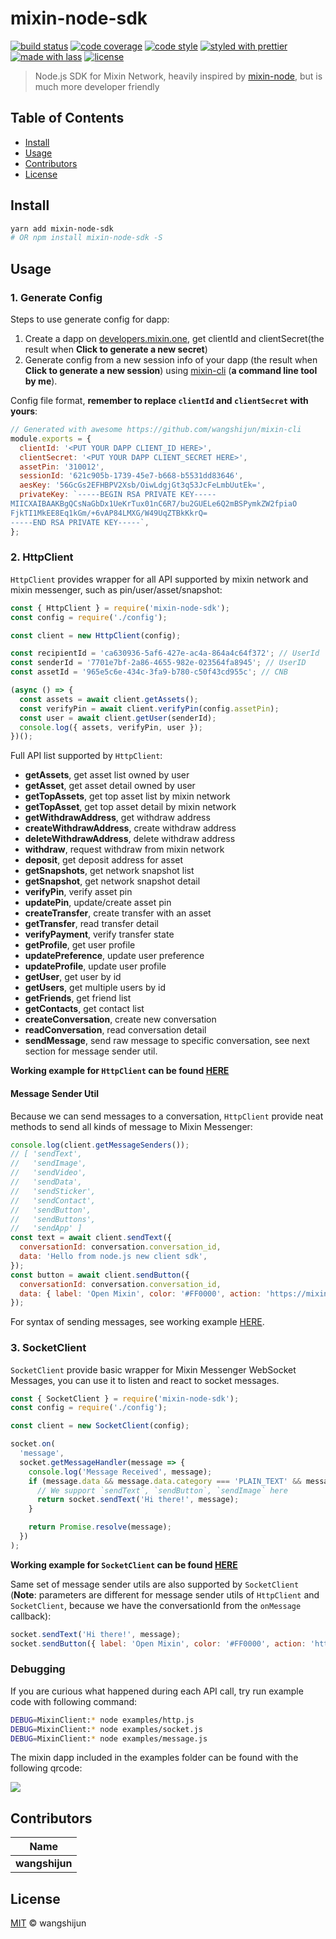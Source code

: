 # mixin-node-sdk

[![build status](https://img.shields.io/travis/wangshijun/mixin-node-sdk.svg)](https://travis-ci.org/wangshijun/mixin-node-sdk)
[![code coverage](https://img.shields.io/codecov/c/github/wangshijun/mixin-node-sdk.svg)](https://codecov.io/gh/wangshijun/mixin-node-sdk)
[![code style](https://img.shields.io/badge/code_style-XO-5ed9c7.svg)](https://github.com/sindresorhus/xo)
[![styled with prettier](https://img.shields.io/badge/styled_with-prettier-ff69b4.svg)](https://github.com/prettier/prettier)
[![made with lass](https://img.shields.io/badge/made_with-lass-95CC28.svg)](https://lass.js.org)
[![license](https://img.shields.io/github/license/wangshijun/mixin-node-sdk.svg)](LICENSE)

> Node.js SDK for Mixin Network, heavily inspired by [mixin-node](https://www.npmjs.com/package/mixin-node), but is much more developer friendly

## Table of Contents

- [Install](#install)
- [Usage](#usage)
- [Contributors](#contributors)
- [License](#license)

## Install

```sh
yarn add mixin-node-sdk
# OR npm install mixin-node-sdk -S
```

## Usage

### 1. Generate Config

Steps to use generate config for dapp:

1. Create a dapp on [developers.mixin.one](https://developers.mixin.one), get clientId and clientSecret(the result when **Click to generate a new secret**)
2. Generate config from a new session info of your dapp (the result when **Click to generate a new session**) using [mixin-cli](https://github.com/wangshijun/mixin-cli) (**a command line tool by me**).

Config file format, **remember to replace `clientId` and `clientSecret` with yours**:

```javascript
// Generated with awesome https://github.com/wangshijun/mixin-cli
module.exports = {
  clientId: '<PUT YOUR DAPP CLIENT_ID HERE>',
  clientSecret: '<PUT YOUR DAPP CLIENT_SECRET HERE>',
  assetPin: '310012',
  sessionId: '621c905b-1739-45e7-b668-b5531dd83646',
  aesKey: '56GcGs2EFHBPV2Xsb/OiwLdgjGt3q53JcFeLmbUutEk=',
  privateKey: `-----BEGIN RSA PRIVATE KEY-----
MIICXAIBAAKBgQCsNaGbDx1UeKrTux01nC6R7/bu2GUELe6Q2mBSPymkZW2fpiaO
FjkTI1MkEE8Eq1kGm/+6vAP84LMXG/W49UqZTBkKkrQ=
-----END RSA PRIVATE KEY-----`,
};
```

### 2. HttpClient

`HttpClient` provides wrapper for all API supported by mixin network and mixin messenger, such as pin/user/asset/snapshot:

```javascript
const { HttpClient } = require('mixin-node-sdk');
const config = require('./config');

const client = new HttpClient(config);

const recipientId = 'ca630936-5af6-427e-ac4a-864a4c64f372'; // UserId
const senderId = '7701e7bf-2a86-4655-982e-023564fa8945'; // UserID
const assetId = '965e5c6e-434c-3fa9-b780-c50f43cd955c'; // CNB

(async () => {
  const assets = await client.getAssets();
  const verifyPin = await client.verifyPin(config.assetPin);
  const user = await client.getUser(senderId);
  console.log({ assets, verifyPin, user });
})();
```

Full API list supported by `HttpClient`:

- **getAssets**, get asset list owned by user
- **getAsset**, get asset detail owned by user
- **getTopAssets**, get top asset list by mixin network
- **getTopAsset**, get top asset detail by mixin network
- **getWithdrawAddress**, get withdraw address
- **createWithdrawAddress**, create withdraw address
- **deleteWithdrawAddress**, delete withdraw address
- **withdraw**, request withdraw from mixin network
- **deposit**, get deposit address for asset
- **getSnapshots**, get network snapshot list
- **getSnapshot**, get network snapshot detail
- **verifyPin**, verify asset pin
- **updatePin**, update/create asset pin
- **createTransfer**, create transfer with an asset
- **getTransfer**, read transfer detail
- **verifyPayment**, verify transfer state
- **getProfile**, get user profile
- **updatePreference**, update user preference
- **updateProfile**, update user profile
- **getUser**, get user by id
- **getUsers**, get multiple users by id
- **getFriends**, get friend list
- **getContacts**, get contact list
- **createConversation**, create new conversation
- **readConversation**, read conversation detail
- **sendMessage**, send raw message to specific conversation, see next section for message sender util.

**Working example for `HttpClient` can be found [HERE](./examples/http.js)**

#### Message Sender Util

Because we can send messages to a conversation, `HttpClient` provide neat methods to send all kinds of message to Mixin Messenger:

```javascript
console.log(client.getMessageSenders());
// [ 'sendText',
//   'sendImage',
//   'sendVideo',
//   'sendData',
//   'sendSticker',
//   'sendContact',
//   'sendButton',
//   'sendButtons',
//   'sendApp' ]
const text = await client.sendText({
  conversationId: conversation.conversation_id,
  data: 'Hello from node.js new client sdk',
});
const button = await client.sendButton({
  conversationId: conversation.conversation_id,
  data: { label: 'Open Mixin', color: '#FF0000', action: 'https://mixin.one' },
});
```

For syntax of sending messages, see working example [HERE](./examples/message.js).

### 3. SocketClient

`SocketClient` provide basic wrapper for Mixin Messenger WebSocket Messages, you can use it to listen and react to socket messages.

```javascript
const { SocketClient } = require('mixin-node-sdk');
const config = require('./config');

const client = new SocketClient(config);

socket.on(
  'message',
  socket.getMessageHandler(message => {
    console.log('Message Received', message);
    if (message.data && message.data.category === 'PLAIN_TEXT' && message.data.data.toLowerCase() === 'hi') {
      // We support `sendText`, `sendButton`, `sendImage` here
      return socket.sendText('Hi there!', message);
    }

    return Promise.resolve(message);
  })
);
```

**Working example for `SocketClient` can be found [HERE](./examples/socket.js)**

Same set of message sender utils are also supported by `SocketClient` (**Note**: parameters are different for message sender utils of `HttpClient` and `SocketClient`, because we have the conversationId from the `onMessage` callback):

```javascript
socket.sendText('Hi there!', message);
socket.sendButton({ label: 'Open Mixin', color: '#FF0000', action: 'https://mixin.one' }, message);
```

### Debugging

If you are curious what happened during each API call, try run example code with following command:

```bash
DEBUG=MixinClient:* node examples/http.js
DEBUG=MixinClient:* node examples/socket.js
DEBUG=MixinClient:* node examples/message.js
```

The mixin dapp included in the examples folder can be found with the following qrcode:

![](./examples/qrcode.png)

## Contributors

| Name           |
| -------------- |
| **wangshijun** |

## License

[MIT](LICENSE) © wangshijun
